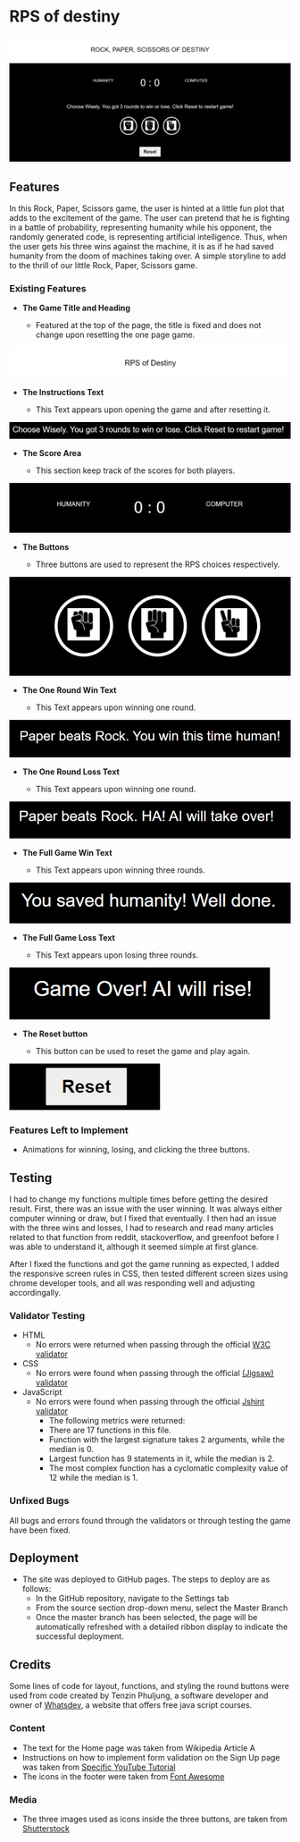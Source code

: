 # RPS of destiny

![responsice mockup](assets/images/full.PNG)

## Features 

In this Rock, Paper, Scissors game, the user is hinted at a little fun plot that adds to the excitement of the game. The user can pretend that he is fighting in a battle of probability, representing humanity while his opponent, the randomly generated code, is representing artificial intelligence. Thus, when the user gets his three wins against the machine, it is as if he had saved humanity from the doom of machines taking over. A simple storyline to add to the thrill of our little Rock, Paper, Scissors game.

### Existing Features

- __The Game Title and Heading__

  - Featured at the top of the page, the title is fixed and does not change upon resetting the one page game.

![title](assets/images/head.PNG)

- __The Instructions Text__

  - This Text appears upon opening the game and after resetting it. 

![text1](assets/images/text1.PNG)


- __The Score Area__

  - This section keep track of the scores for both players. 

![score](assets/images/score.PNG)

- __The Buttons__

  - Three buttons are used to represent the RPS choices respectively. 

![buttons](assets/images/choices.PNG)

- __The One Round Win Text__

  - This Text appears upon winning one round. 

![win](assets/images/text-win.PNG)

- __The One Round Loss Text__

  - This Text appears upon winning one round. 

![loss](assets/images/text-loss.PNG)

- __The Full Game Win Text__

  - This Text appears upon winning three rounds. 

![full win](assets/images/text-win-game.PNG)

- __The Full Game Loss Text__

  - This Text appears upon losing three rounds.

![win](assets/images/text-game-over.PNG)

- __The Reset button__

  - This button can be used to reset the game and play again. 

![reset](assets/images/reset-button.PNG)

### Features Left to Implement

- Animations for winning, losing, and clicking the three buttons. 

## Testing 

I had to change my functions multiple times before getting the desired result. First, there was an issue with the user winning. It was always either computer winning or draw, but I fixed that eventually. I then had an issue with the three wins and losses, I had to research and read many articles related to that function from reddit, stackoverflow, and greenfoot before I was able to understand it, although it seemed simple at first glance. 

After I fixed the functions and got the game running as expected, I added the responsive screen rules in CSS, then tested different screen sizes using chrome developer tools, and all was responding well and adjusting accordingally. 


### Validator Testing 

- HTML
    - No errors were returned when passing through the official [W3C validator](https://validator.w3.org/nu/#textarea)
- CSS
    - No errors were found when passing through the official [(Jigsaw) validator](https://jigsaw.w3.org/css-validator/validator)
- JavaScript
    - No errors were found when passing through the official [Jshint validator](https://jshint.com/)
      - The following metrics were returned: 
      - There are 17 functions in this file.
      - Function with the largest signature takes 2 arguments, while the median is 0.
      - Largest function has 9 statements in it, while the median is 2.
      - The most complex function has a cyclomatic complexity value of 12 while the median is 1.

### Unfixed Bugs

All bugs and errors found through the validators or through testing the game have been fixed. 

## Deployment

- The site was deployed to GitHub pages. The steps to deploy are as follows: 
  - In the GitHub repository, navigate to the Settings tab 
  - From the source section drop-down menu, select the Master Branch
  - Once the master branch has been selected, the page will be automatically refreshed with a detailed ribbon display to indicate the successful deployment. 


## Credits 

 Some lines of code for layout, functions, and styling the round buttons were used from code created by Tenzin Phuljung, a software developer and owner of [Whatsdev](https://www.whatsdev.com/), a website that offers free java script courses.

### Content 

- The text for the Home page was taken from Wikipedia Article A
- Instructions on how to implement form validation on the Sign Up page was taken from [Specific YouTube Tutorial](https://www.youtube.com/)
- The icons in the footer were taken from [Font Awesome](https://fontawesome.com/)

### Media

- The three images used as icons inside the three buttons, are taken from [Shutterstock](https://www.shutterstock.com/)



